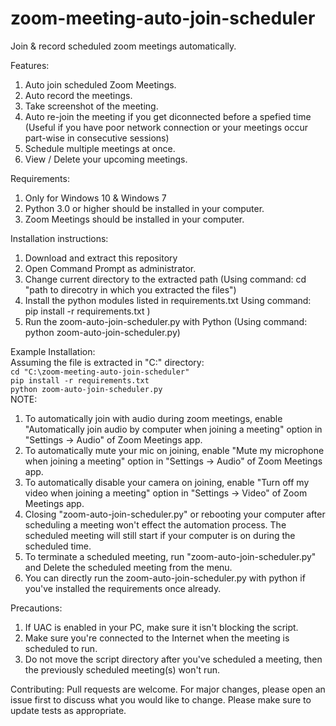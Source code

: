 # zoom-meeting-auto-join-scheduler

Join & record scheduled zoom meetings automatically.

Features:
  1. Auto join scheduled Zoom Meetings.
  2. Auto record the meetings.
  3. Take screenshot of the meeting.
  4. Auto re-join the meeting if you get diconnected before a spefied time (Useful if you have poor network connection or your meetings occur part-wise in consecutive sessions) 
  5. Schedule multiple meetings at once.
  6. View / Delete your upcoming meetings.

Requirements:
  1. Only for Windows 10 & Windows 7
  2. Python 3.0 or higher should be installed in your computer.
  3. Zoom Meetings should be installed in your computer.

Installation instructions:
  1. Download and extract this repository
  2. Open Command Prompt as administrator.
  3. Change current directory to the extracted path (Using command: cd "path to direcotry in which you extracted the files")
  4. Install the python modules listed in requirements.txt Using command: pip install -r requirements.txt )
  5. Run the zoom-auto-join-scheduler.py with Python (Using command: python zoom-auto-join-scheduler.py)
  
  Example Installation:  
  Assuming the file is extracted in "C:\" directory:  
      ```cd "C:\zoom-meeting-auto-join-scheduler"```  
      ```pip install -r requirements.txt```  
      ```python zoom-auto-join-scheduler.py```  
NOTE:
  1. To automatically join with audio during zoom meetings, enable "Automatically join audio by computer when joining a meeting" option in "Settings -> Audio" of Zoom Meetings app.
  2. To automatically mute your mic on joining, enable "Mute my microphone when joining a meeting" option in "Settings -> Audio" of Zoom Meetings app.
  3. To automatically disable your camera on joining, enable "Turn off my video when joining a meeting" option in  "Settings -> Video" of Zoom Meetings app.
  4. Closing "zoom-auto-join-scheduler.py" or rebooting your computer after scheduling a meeting won't effect the automation process. The scheduled meeting will still start if your computer is on during the scheduled time.
  5. To terminate a scheduled meeting, run "zoom-auto-join-scheduler.py" and Delete the scheduled meeting from the menu.
  6. You can directly run the zoom-auto-join-scheduler.py with python if you've installed the requirements once already.

Precautions: 
  1. If UAC is enabled in your PC, make sure it isn't blocking the script.
  2. Make sure you're connected to the Internet when the meeting is scheduled to run.
  3. Do not move the script directory after you've scheduled a meeting, then the previously scheduled meeting(s) won't run. 
  
Contributing:
  Pull requests are welcome. For major changes, please open an issue first to discuss what you would like to change.
  Please make sure to update tests as appropriate.
